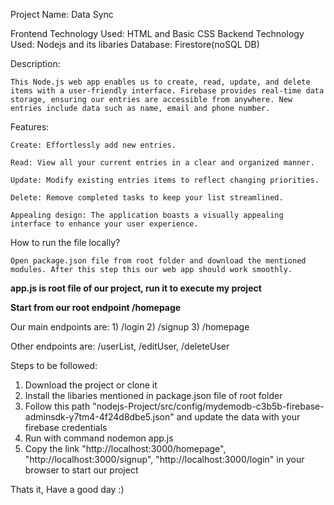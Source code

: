 Project Name: Data Sync

Frontend Technology Used: HTML and Basic CSS
Backend Technology Used: Nodejs and its libaries
Database: Firestore(noSQL DB)

Description:

    This Node.js web app enables us to create, read, update, and delete items with a user-friendly interface. Firebase provides real-time data storage, ensuring our entries are accessible from anywhere. New entries include data such as name, email and phone number.

Features:

    Create: Effortlessly add new entries.

    Read: View all your current entries in a clear and organized manner.

    Update: Modify existing entries items to reflect changing priorities.

    Delete: Remove completed tasks to keep your list streamlined.

    Appealing design: The application boasts a visually appealing interface to enhance your user experience.
    
How to run the file locally?

    Open package.json file from root folder and download the mentioned modules. After this step this our web app should work smoothly. 

**app.js is root file of our project, run it to execute my project**

**Start from our root endpoint /homepage**

Our main endpoints are:
    1) /login
    2) /signup
    3) /homepage

Other endpoints are: /userList, /editUser, /deleteUser

Steps to be followed:
1) Download the project or clone it
2) Install the libaries mentioned in package.json file of root folder
3) Follow this path "nodejs-Project/src/config/mydemodb-c3b5b-firebase-adminsdk-y7tm4-4f24d8dbe5.json" and update the data with your firebase credentials
4) Run with command nodemon app.js
5) Copy the link "http://localhost:3000/homepage", "http://localhost:3000/signup", "http://localhost:3000/login" in your browser to start our project

Thats it, Have a good day :)





